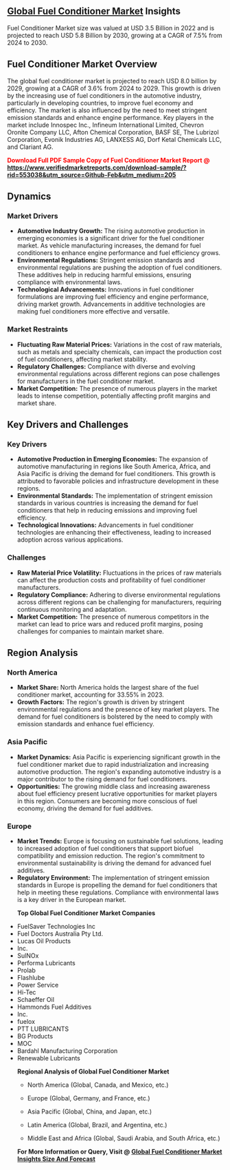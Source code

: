 <h2><a href="https://www.verifiedmarketreports.com/download-sample/?rid=553038&amp;utm_source=Github&amp;utm_medium=205" target="_blank">Global Fuel Conditioner Market</a> Insights</h2><p>Fuel Conditioner Market size was valued at USD 3.5 Billion in 2022 and is projected to reach USD 5.8 Billion by 2030, growing at a CAGR of 7.5% from 2024 to 2030.</p><p> <h2>Fuel Conditioner Market Overview</h2> <p>The global fuel conditioner market is projected to reach USD 8.0 billion by 2029, growing at a CAGR of 3.6% from 2024 to 2029. This growth is driven by the increasing use of fuel conditioners in the automotive industry, particularly in developing countries, to improve fuel economy and efficiency. The market is also influenced by the need to meet stringent emission standards and enhance engine performance. Key players in the market include Innospec Inc., Infineum International Limited, Chevron Oronite Company LLC, Afton Chemical Corporation, BASF SE, The Lubrizol Corporation, Evonik Industries AG, LANXESS AG, Dorf Ketal Chemicals LLC, and Clariant AG. </p> <p><strong><p><span class=""><span style="color: #ff0000;"><strong>Download Full PDF Sample Copy of Fuel Conditioner Market Report</strong> @ </span><a href="https://www.verifiedmarketreports.com/download-sample/?rid=553038&amp;utm_source=Github-Feb&amp;utm_medium=205" target="_blank">https://www.verifiedmarketreports.com/download-sample/?rid=553038&amp;utm_source=Github-Feb&amp;utm_medium=205</a></span></p></strong></p> <h2>Dynamics</h2> <h3>Market Drivers</h3> <ul> <li><strong>Automotive Industry Growth:</strong> The rising automotive production in emerging economies is a significant driver for the fuel conditioner market. As vehicle manufacturing increases, the demand for fuel conditioners to enhance engine performance and fuel efficiency grows. <li><strong>Environmental Regulations:</strong> Stringent emission standards and environmental regulations are pushing the adoption of fuel conditioners. These additives help in reducing harmful emissions, ensuring compliance with environmental laws. <li><strong>Technological Advancements:</strong> Innovations in fuel conditioner formulations are improving fuel efficiency and engine performance, driving market growth. Advancements in additive technologies are making fuel conditioners more effective and versatile. </ul> <h3>Market Restraints</h3> <ul> <li><strong>Fluctuating Raw Material Prices:</strong> Variations in the cost of raw materials, such as metals and specialty chemicals, can impact the production cost of fuel conditioners, affecting market stability. <li><strong>Regulatory Challenges:</strong> Compliance with diverse and evolving environmental regulations across different regions can pose challenges for manufacturers in the fuel conditioner market. <li><strong>Market Competition:</strong> The presence of numerous players in the market leads to intense competition, potentially affecting profit margins and market share. </ul> <h2>Key Drivers and Challenges</h2> <h3>Key Drivers</h3> <ul> <li><strong>Automotive Production in Emerging Economies:</strong> The expansion of automotive manufacturing in regions like South America, Africa, and Asia Pacific is driving the demand for fuel conditioners. This growth is attributed to favorable policies and infrastructure development in these regions. <li><strong>Environmental Standards:</strong> The implementation of stringent emission standards in various countries is increasing the demand for fuel conditioners that help in reducing emissions and improving fuel efficiency. <li><strong>Technological Innovations:</strong> Advancements in fuel conditioner technologies are enhancing their effectiveness, leading to increased adoption across various applications. </ul> <h3>Challenges</h3> <ul> <li><strong>Raw Material Price Volatility:</strong> Fluctuations in the prices of raw materials can affect the production costs and profitability of fuel conditioner manufacturers. <li><strong>Regulatory Compliance:</strong> Adhering to diverse environmental regulations across different regions can be challenging for manufacturers, requiring continuous monitoring and adaptation. <li><strong>Market Competition:</strong> The presence of numerous competitors in the market can lead to price wars and reduced profit margins, posing challenges for companies to maintain market share. </ul> <h2>Region Analysis</h2> <h3>North America</h3> <ul> <li><strong>Market Share:</strong> North America holds the largest share of the fuel conditioner market, accounting for 33.55% in 2023. <li><strong>Growth Factors:</strong> The region's growth is driven by stringent environmental regulations and the presence of key market players. The demand for fuel conditioners is bolstered by the need to comply with emission standards and enhance fuel efficiency. </ul> <h3>Asia Pacific</h3> <ul> <li><strong>Market Dynamics:</strong> Asia Pacific is experiencing significant growth in the fuel conditioner market due to rapid industrialization and increasing automotive production. The region's expanding automotive industry is a major contributor to the rising demand for fuel conditioners. <li><strong>Opportunities:</strong> The growing middle class and increasing awareness about fuel efficiency present lucrative opportunities for market players in this region. Consumers are becoming more conscious of fuel economy, driving the demand for fuel additives. </ul> <h3>Europe</h3> <ul> <li><strong>Market Trends:</strong> Europe is focusing on sustainable fuel solutions, leading to increased adoption of fuel conditioners that support biofuel compatibility and emission reduction. The region's commitment to environmental sustainability is driving the demand for advanced fuel additives. <li><strong>Regulatory Environment:</strong> The implementation of stringent emission standards in Europe is propelling the demand for fuel conditioners that help in meeting these regulations. Compliance with environmental laws is a key driver in the European market.</p><p><strong>Top Global Fuel Conditioner Market Companies</strong></p><div data-test-id=""><p><li>FuelSaver Technologies Inc</li><li> Fuel Doctors Australia Pty Ltd.</li><li> Lucas Oil Products</li><li> Inc.</li><li> SulNOx</li><li> Performa Lubricants</li><li> Prolab</li><li> Flashlube</li><li> Power Service</li><li> Hi-Tec</li><li> Schaeffer Oil</li><li> Hammonds Fuel Additives</li><li> Inc.</li><li> fuelox</li><li> PTT LUBRICANTS</li><li> BG Products</li><li> MOC</li><li> Bardahl Manufacturing Corporation</li><li> Renewable Lubricants</li></p><div><strong>Regional Analysis of&nbsp;Global Fuel Conditioner Market</strong></div><ul><li dir="ltr"><p dir="ltr">North America&nbsp;(Global, Canada, and Mexico, etc.)</p></li><li dir="ltr"><p dir="ltr">Europe (Global, Germany, and France, etc.)</p></li><li dir="ltr"><p dir="ltr">Asia Pacific&nbsp;(Global, China, and Japan, etc.)</p></li><li dir="ltr"><p dir="ltr">Latin America&nbsp;(Global, Brazil, and Argentina, etc.)</p></li><li dir="ltr">Middle East and Africa&nbsp;(Global, Saudi Arabia, and South Africa, etc.)</li></ul><p><strong>For More Information or Query, Visit @&nbsp;</strong><strong><a href="https://www.verifiedmarketreports.com/product/fuel-conditioner-market/?utm_source=Github&amp;utm_medium=205" target="_blank">Global Fuel Conditioner Market Insights Size And Forecast</a></strong></p></div>
